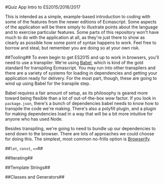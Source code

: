 #Quiz App Intro to ES2015/2016/2017

This is intended as a simple, example-based introduction to coding with some of the features from the newer editions of Ecmascript. Some aspects of the application will be there simply to illustrate points about the language and to exercise particular features. Some parts of this repository won't have much to do with the application at all, as they're just there to show as clearly as possible how some point of syntax happens to work. Feel free to borrow and steal, but remember you are doing so at your own risk.

##Tooling##
To even begin to get ES2015 and up to work in browsers, you'll need to use a transpiler. We're using [Babel](https://babeljs.io/), which is kind of the gold standard for transpiling Ecmascript. You may run into other transpilers and there are a variety of systems for loading in dependencies and getting your application ready for delivery. For the most part, though, these are going to wind up using Babel for the transpile step.

Babel requires a fair amount of setup, as its philosophy is geared more toward being flexible than a lot of out-of-the-box wow factor. If you look in `package.json`, there's a bunch of dependencies babel needs to know how to transpile the code we're making. There's also a polyfill plugin, and a plugin for making dependencies load in a way that will be a bit more intuitive for anyone who has used Node.

Besides transpiling, we're going to need to bundle up our dependencies to send down to the browser. There are lots of approaches we could choose for doing this. The simplest, most common no-frills option is [Browserify](http://browserify.org/).

##`let`, `const`, `=>`##

##Iterating##

##Template Strings##

##Classes and Generators##


